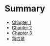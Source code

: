 # Summary
* [Chapter 1](chapter1.md)
* [Chapter 2](chapter2.md)
* [Chapter 3](chapter3.md)
* [第四章](chapter4.md)